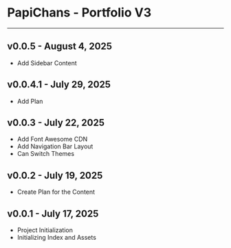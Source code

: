 # PapiChans - Portfolio V3

---

## v0.0.5 - August 4, 2025
- Add Sidebar Content

## v0.0.4.1 - July 29, 2025
- Add Plan

## v0.0.3 - July 22, 2025
- Add Font Awesome CDN
- Add Navigation Bar Layout
- Can Switch Themes

## v0.0.2 - July 19, 2025
- Create Plan for the Content

## v0.0.1 - July 17, 2025
- Project Initialization
- Initializing Index and Assets
